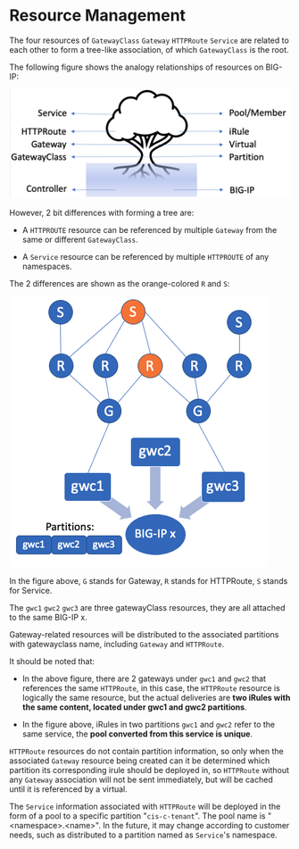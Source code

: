 # Resource Management

The four resources of `GatewayClass` `Gateway` `HTTPRoute` `Service` are related to each other to form a tree-like association, of which `GatewayClass` is the root.

The following figure shows the analogy relationships of resources on BIG-IP:

![image](./resources-layout-like-a-tree.png)

However, 2 bit differences with forming a tree are:

* A `HTTPROUTE` resource can be referenced by multiple `Gateway` from the same or different `GatewayClass`.

* A `Service` resource can be referenced by multiple `HTTPROUTE` of any namespaces.

The 2 differences are shown as the orange-colored `R` and `S`:

![image](./gatewayclass-bigip.png)

In the figure above, `G` stands for Gateway, `R` stands for HTTPRoute, `S` stands for Service.

The `gwc1` `gwc2` `gwc3` are three gatewayClass resources, they are all attached to the same BIG-IP x.

Gateway-related resources will be distributed to the associated partitions with gatewayclass name, including `Gateway` and `HTTPRoute`.

It should be noted that:

* In the above figure, there are 2 gateways under `gwc1` and `gwc2` that references the same `HTTPRoute`, in this case, the `HTTPRoute` resource is logically the same resource, but the actual deliveries are **two iRules with the same content, located under gwc1 and gwc2 partitions**.

* In the figure above, iRules in two partitions `gwc1` and `gwc2` refer to the same service, the **pool converted from this service is unique**. 

`HTTPRoute` resources do not contain partition information, so only when the associated `Gateway` resource being created can it be determined which partition its corresponding irule should be deployed in, so `HTTPRoute` without any `Gateway` association will not be sent immediately, but will be cached until it is referenced by a virtual.

The `Service` information associated with `HTTPRoute` will be deployed in the form of a pool to a specific partition "`cis-c-tenant`". The pool name is "\<namespace>.\<name>". In the future, it may change according to customer needs, such as distributed to a partition named as `Service`'s namespace.

